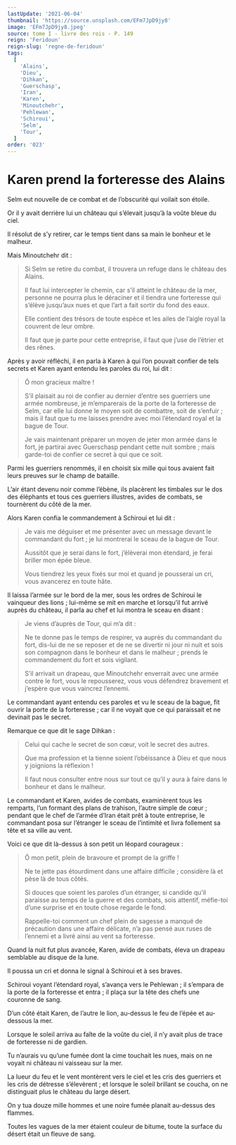 ```yaml
---
lastUpdate: '2021-06-04'
thumbnail: 'https://source.unsplash.com/EFm7JpD9jy8'
image: 'EFm7JpD9jy8.jpeg'
source: tome I - livre des rois - P. 149
reign: 'Feridoun'
reign-slug: 'regne-de-feridoun'
tags:
  [
    'Alains',
    'Dieu',
    'Dihkan',
    'Guerschasp',
    'Iran',
    'Karen',
    'Minoutchehr',
    'Pehlewan',
    'Schiroui',
    'Selm',
    'Tour',
  ]
order: '023'
---
```


# Karen prend la forteresse des Alains

Selm eut nouvelle de ce combat et de l’obscurité qui voilait son étoile.

Or il y avait derrière lui un château qui s’élevait jusqu’à la voûte bleue du ciel.

Il résolut de s’y retirer, car le temps tient dans sa main le bonheur et le malheur.

Mais Minoutchehr dit :

> Si Selm se retire du combat, il trouvera un refuge dans le château des Alains.
>
> Il faut lui intercepter le chemin, car s’il atteint le château de la mer, personne ne pourra plus le déraciner et il tiendra une forteresse qui s’élève jusqu’aux nues et que l’art a fait sortir du fond des eaux.
>
> Elle contient des trésors de toute espèce et les ailes de l’aigle royal la couvrent de leur ombre.
>
> Il faut que je parte pour cette entreprise, il faut que j’use de l’étrier et des rênes.

Après y avoir réfléchi, il en parla à Karen à qui l’on pouvait confier de tels secrets et Karen ayant entendu les paroles du roi, lui dit :

> Ô mon gracieux maître !
>
> S’il plaisait au roi de confier au dernier d’entre ses guerriers une armée nombreuse, je m’emparerais de la porte de la forteresse de Selm, car elle lui donne le moyen soit de combattre, soit de s’enfuir ; mais il faut que tu me laisses prendre avec moi l’étendard royal et la bague de Tour.
>
> Je vais maintenant préparer un moyen de jeter mon armée dans le fort, je partirai avec Guerschasp pendant cette nuit sombre ; mais garde-toi de confier ce secret à qui que ce soit.

Parmi les guerriers renommés, il en choisit six mille qui tous avaient fait leurs preuves sur le champ de bataille.

L’air étant devenu noir comme l’ébène, ils placèrent les timbales sur le dos des éléphants et tous ces guerriers illustres, avides de combats, se tournèrent du côté de la mer.

Alors Karen confia le commandement à Schiroui et lui dit :

> Je vais me déguiser et me présenter avec un message devant le commandant du fort ; je lui montrerai le sceau de la bague de Tour.
>
> Aussitôt que je serai dans le fort, j’élèverai mon étendard, je ferai briller mon épée bleue.
>
> Vous tiendrez les yeux fixés sur moi et quand je pousserai un cri, vous avancerez en toute hâte.

Il laissa l’armée sur le bord de la mer, sous les ordres de Schiroui le vainqueur des lions ; lui-même se mit en marche et lorsqu’il fut arrivé auprès du château, il parla au chef et lui montra le sceau en disant :

> Je viens d’auprès de Tour, qui m’a dit :
>
> Ne te donne pas le temps de respirer, va auprès du commandant du fort, dis-lui de ne se reposer et de ne se divertir ni jour ni nuit et sois son compagnon dans le bonheur et dans le malheur ; prends le commandement du fort et sois vigilant.
>
> S’il arrivait un drapeau, que Minoutchehr enverrait avec une armée contre le fort, vous le repousserez, vous vous défendrez bravement et j’espère que vous vaincrez l’ennemi.

Le commandant ayant entendu ces paroles et vu le sceau de la bague, fit ouvrir la porte de la forteresse ; car il ne voyait que ce qui paraissait et ne devinait pas le secret.

Remarque ce que dit le sage Dihkan :

> Celui qui cache le secret de son cœur, voit le secret des autres.
>
> Que ma profession et la tienne soient l’obéissance à Dieu et que nous y joignions la réflexion !
>
> Il faut nous consulter entre nous sur tout ce qu’il y aura à faire dans le bonheur et dans le malheur.

Le commandant et Karen, avides de combats, examinèrent tous les remparts, l’un formant des plans de trahison, l’autre simple de cœur ; pendant que le chef de l’armée d’Iran était prêt à toute entreprise, le commandant posa sur l’étranger le sceau de l’intimité et livra follement sa tête et sa ville au vent.

Voici ce que dit là-dessus à son petit un léopard courageux :

> Ô mon petit, plein de bravoure et prompt de la griffe !
>
> Ne te jette pas étourdiment dans une affaire difficile ; considère là et pèse là de tous côtés.
>
> Si douces que soient les paroles d’un étranger, si candide qu’il paraisse au temps de la guerre et des combats, sois attentif, méfie-toi d’une surprise et en toute chose regarde le fond.
>
> Rappelle-toi comment un chef plein de sagesse a manqué de précaution dans une affaire délicate, n’a pas pensé aux ruses de l’ennemi et a livré ainsi au vent sa forteresse.

Quand la nuit fut plus avancée, Karen, avide de combats, éleva un drapeau semblable au disque de la lune.

Il poussa un cri et donna le signal à Schiroui et à ses braves.

Schiroui voyant l’étendard royal, s’avança vers le Pehlewan ; il s’empara de la porte de la forteresse et entra ; il plaça sur la tête des chefs une couronne de sang.

D’un côté était Karen, de l’autre le lion, au-dessus le feu de l’épée et au-dessous la mer.

Lorsque le soleil arriva au faîte de la voûte du ciel, il n’y avait plus de trace de forteresse ni de gardien.

Tu n’aurais vu qu’une fumée dont la cime touchait les nues, mais on ne voyait ni château ni vaisseau sur la mer.

La lueur du feu et le vent montèrent vers le ciel et les cris des guerriers et les cris de détresse s’élevèrent ; et lorsque le soleil brillant se coucha, on ne distinguait plus le château du large désert.

On y tua douze mille hommes et une noire fumée planait au-dessus des flammes.

Toutes les vagues de la mer étaient couleur de bitume, toute la surface du désert était un fleuve de sang.
